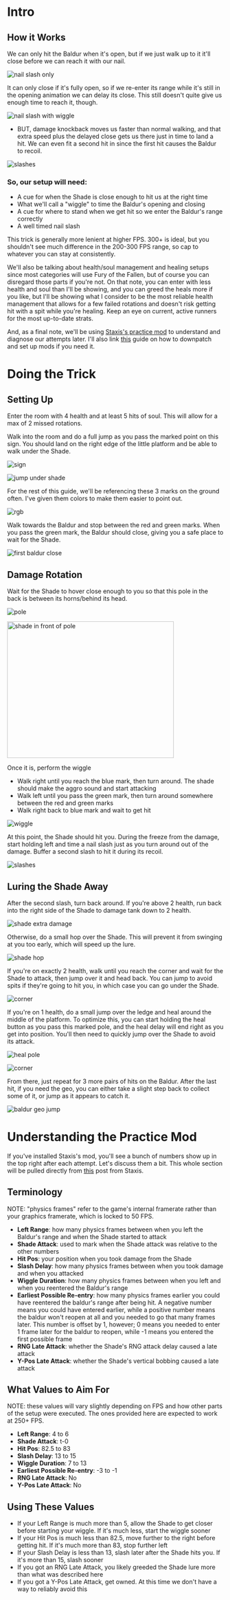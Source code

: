 # Intro
## How it Works
We can only hit the Baldur when it's open, but if we just walk up to it it'll close before we can reach it with our nail.

![nail slash only](https://github.com/user-attachments/assets/ff450522-78f6-44f6-afe5-1c0fbecf7640)

It can only close if it's fully open, so if we re-enter its range while it's still in the opening animation we can delay its close. This still doesn't quite give us enough time to reach it, though.

![nail slash with wiggle](https://github.com/user-attachments/assets/c24fa945-86f4-4eba-9d75-cf86f923cce2)

- BUT, damage knockback moves us faster than normal walking, and that extra speed plus the delayed close gets us there just in time to land a hit. We can even fit a second hit in since the first hit causes the Baldur to recoil.

![slashes](https://github.com/user-attachments/assets/1a118038-a09a-44a5-a405-f410f391e879)

### So, our setup will need:
- A cue for when the Shade is close enough to hit us at the right time
- What we'll call a "wiggle" to time the Baldur's opening and closing
- A cue for where to stand when we get hit so we enter the Baldur's range correctly
- A well timed nail slash

This trick is generally more lenient at higher FPS. 300+ is ideal, but you shouldn't see much difference in the 200-300 FPS range, so cap to whatever you can stay at consistently.

We'll also be talking about health/soul management and healing setups since most categories will use Fury of the Fallen, but of course you can disregard those parts if you're not. On that note, you can enter with less health and soul than I'll be showing, and you can greed the heals more if you like, but I'll be showing what I consider to be the most reliable health management that allows for a few failed rotations and doesn't risk getting hit with a spit while you're healing. Keep an eye on current, active runners for the most up-to-date strats.

And, as a final note, we'll be using [Staxis's practice mod](https://github.com/staxissr/ibaldurPractice/releases) to understand and diagnose our attempts later. I'll also link [this](https://www.youtube.com/watch?v=cg7sH7FyAK0&list=PLH-aXtMsmPYq8ZvwV9G7s3uIz_6AlIygz&index=1) guide on how to downpatch and set up mods if you need it.

# Doing the Trick
## Setting Up
Enter the room with 4 health and at least 5 hits of soul. This will allow for a max of 2 missed rotations.

Walk into the room and do a full jump as you pass the marked point on this sign. You should land on the right edge of the little platform and be able to walk under the Shade.

![sign](https://github.com/user-attachments/assets/53303f74-e142-49f4-9719-e5a9018b73eb)


![jump under shade](https://github.com/user-attachments/assets/6108d1fb-2e39-4d08-b0c9-746bf8a16e70)

For the rest of this guide, we'll be referencing these 3 marks on the ground often. I've given them colors to make them easier to point out.

![rgb](https://github.com/user-attachments/assets/d1622247-abad-4218-a3b3-69795ee2b1fc)

Walk towards the Baldur and stop between the red and green marks. When you pass the green mark, the Baldur should close, giving you a safe place to wait for the Shade.

![first baldur close](https://github.com/user-attachments/assets/8d32685d-ed9d-4ca2-bca0-f3716f25c470)


## Damage Rotation
Wait for the Shade to hover close enough to you so that this pole in the back is between its horns/behind its head.

![pole](https://github.com/user-attachments/assets/f5872eb0-57af-4250-8d52-ff32f6d5e55b)

<img width="388" height="318" alt="shade in front of pole" src="https://github.com/user-attachments/assets/39fb1dde-3770-402f-8019-a2f271008d28" />


Once it is, perform the wiggle
- Walk right until you reach the blue mark, then turn around. The shade should make the aggro sound and start attacking
- Walk left until you pass the green mark, then turn around somewhere between the red and green marks
- Walk right back to blue mark and wait to get hit

![wiggle](https://github.com/user-attachments/assets/744312d1-d1b2-41bf-89c6-3117101963c1)

  
At this point, the Shade should hit you. During the freeze from the damage, start holding left and time a nail slash just as you turn around out of the damage. Buffer a second slash to hit it during its recoil.

![slashes](https://github.com/user-attachments/assets/e375f15c-4b3c-48ba-a962-c7cf2cb38cc9)


## Luring the Shade Away
After the second slash, turn back around. If you're above 2 health, run back into the right side of the Shade to damage tank down to 2 health.

![shade extra damage](https://github.com/user-attachments/assets/e779073f-ae37-4516-84d0-204c50104ab2)

Otherwise, do a small hop over the Shade. This will prevent it from swinging at you too early, which will speed up the lure.

![shade hop](https://github.com/user-attachments/assets/e3b9f9c3-faf9-482b-9404-af79282fb765)

If you're on exactly 2 health, walk until you reach the corner and wait for the Shade to attack, then jump over it and head back. You can jump to avoid spits if they're going to hit you, in which case you can go under the Shade.

![corner](https://github.com/user-attachments/assets/24341495-fc22-4c7f-84b9-04c966210b15)

If you're on 1 health, do a small jump over the ledge and heal around the middle of the platform. To optimize this, you can start holding the heal button as you pass this marked pole, and the heal delay will end right as you get into position. You'll then need to quickly jump over the Shade to avoid its attack.

![heal pole](https://github.com/user-attachments/assets/1b006e30-c26e-4a4f-a83c-15d7dc0580b3)

![corner](https://github.com/user-attachments/assets/7cd5ca47-cb28-4c26-a399-004595505d43)

From there, just repeat for 3 more pairs of hits on the Baldur. After the last hit, if you need the geo, you can either take a slight step back to collect some of it, or jump as it appears to catch it.

![baldur geo jump](https://github.com/user-attachments/assets/5b8b2751-9566-4d96-abcc-05fefaeb431c)

# Understanding the Practice Mod
If you've installed Staxis's mod, you'll see a bunch of numbers show up in the top right after each attempt. Let's discuss them a bit. This whole section will be pulled directly from [this](https://discord.com/channels/772964112908156938/1328843639983571055/1356770491813068891) post from Staxis.

## Terminology
NOTE: "physics frames" refer to the game's internal framerate rather than your graphics framerate, which is locked to 50 FPS.
- **Left Range**: how many physics frames between when you left the Baldur's range and when the Shade started to attack
- **Shade Attack**: used to mark when the Shade attack was relative to the other numbers
- **Hit Pos**: your position when you took damage from the Shade
- **Slash Delay**: how many physics frames between when you took damage and when you attacked
- **Wiggle Duration**: how many physics frames between when you left and when you reentered the Baldur's range
- **Earliest Possible Re-entry**: how many physics frames earlier you could have reentered the baldur's range after being hit. A negative number means you could have entered earlier, while a positive number means the baldur won't reopen at all and you needed to go that many frames later. This number is offset by 1, however; 0 means you needed to enter 1 frame later for the baldur to reopen, while -1 means you entered the first possible frame
- **RNG Late Attack**: whether the Shade's RNG attack delay caused a late attack
- **Y-Pos Late Attack**: whether the Shade's vertical bobbing caused a late attack

## What Values to Aim For
NOTE: these values will vary slightly depending on FPS and how other parts of the setup were executed. The ones provided here are expected to work at 250+ FPS.
- **Left Range**: 4 to 6
- **Shade Attack**: t-0
- **Hit Pos**: 82.5 to 83
- **Slash Delay**: 13 to 15
- **Wiggle Duration**: 7 to 13
- **Earliest Possible Re-entry**: -3 to -1
- **RNG Late Attack**: No
- **Y-Pos Late Attack**: No

## Using These Values
- If your Left Range is much more than 5, allow the Shade to get closer before starting your wiggle. If it's much less, start the wiggle sooner
- If your Hit Pos is much less than 82.5, move further to the right before getting hit. If it's much more than 83, stop further left
- If your Slash Delay is less than 13, slash later after the Shade hits you. If it's more than 15, slash sooner
- If you got an RNG Late Attack, you likely greeded the Shade lure more than what was described here
- If you got a Y-Pos Late Attack, get owned. At this time we don't have a way to reliably avoid this
